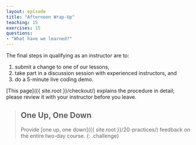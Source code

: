 ```yaml
---
layout: episode
title: "Afternoon Wrap-Up"
teaching: 15
exercises: 15
questions:
- "What have we learned?"
---
```


The final steps in qualifying as an instructor are to:

1.  submit a change to one of our lessons,
2.  take part in a discussion session with experienced instructors, and
3.  do a 5-minute live coding demo.

[This page]({{ site.root }}/checkout/) explains the procedure in
detail; please review it with your instructor before you leave.

> ## One Up, One Down
>
> Provide [one up, one down]({{ site.root }}/20-practices/) feedback
  on the entire two-day course.
{: .challenge}

